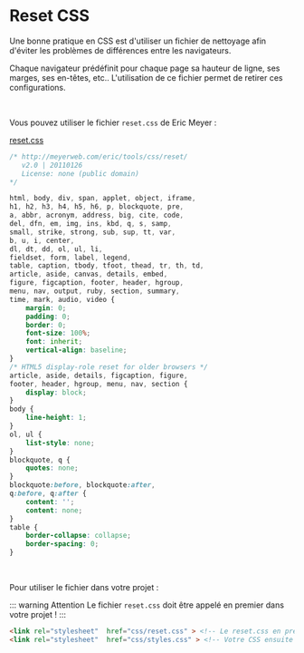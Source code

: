 # Reset CSS

Une bonne pratique en CSS est d'utiliser un fichier de nettoyage afin d'éviter les problèmes de différences entre les navigateurs.

Chaque navigateur prédéfinit pour chaque page sa hauteur de ligne, ses marges, ses en-têtes, etc.. L'utilisation de ce fichier permet de retirer ces configurations.

<br>

Vous pouvez utiliser le fichier `reset.css` de Eric Meyer :

[reset.css](https://meyerweb.com/eric/tools/css/reset/)

```css
/* http://meyerweb.com/eric/tools/css/reset/ 
   v2.0 | 20110126
   License: none (public domain)
*/

html, body, div, span, applet, object, iframe,
h1, h2, h3, h4, h5, h6, p, blockquote, pre,
a, abbr, acronym, address, big, cite, code,
del, dfn, em, img, ins, kbd, q, s, samp,
small, strike, strong, sub, sup, tt, var,
b, u, i, center,
dl, dt, dd, ol, ul, li,
fieldset, form, label, legend,
table, caption, tbody, tfoot, thead, tr, th, td,
article, aside, canvas, details, embed, 
figure, figcaption, footer, header, hgroup, 
menu, nav, output, ruby, section, summary,
time, mark, audio, video {
	margin: 0;
	padding: 0;
	border: 0;
	font-size: 100%;
	font: inherit;
	vertical-align: baseline;
}
/* HTML5 display-role reset for older browsers */
article, aside, details, figcaption, figure, 
footer, header, hgroup, menu, nav, section {
	display: block;
}
body {
	line-height: 1;
}
ol, ul {
	list-style: none;
}
blockquote, q {
	quotes: none;
}
blockquote:before, blockquote:after,
q:before, q:after {
	content: '';
	content: none;
}
table {
	border-collapse: collapse;
	border-spacing: 0;
}
```

<br>

Pour utiliser le fichier dans votre projet :

::: warning Attention
Le fichier `reset.css` doit être appelé en premier dans votre projet !
:::

```html
<link rel="stylesheet" 	href="css/reset.css" > <!-- Le reset.css en premier -->
<link rel="stylesheet" 	href="css/styles.css" > <!-- Votre CSS ensuite -->
```